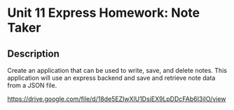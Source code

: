 # Unit 11 Express Homework: Note Taker

## Description

Create an application that can be used to write, save, and delete notes. This application will use an express backend and save and retrieve note data from a JSON file.

https://drive.google.com/file/d/18de5EZIwXlU1DsiEX9LpDDcFAb6I3iIO/view


